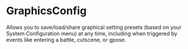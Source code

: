 # GraphicsConfig
Allows you to save/load/share graphical setting presets (based on your System Configuration menu) at any time, including when triggered by events like entering a battle, cutscene, or gpose.

